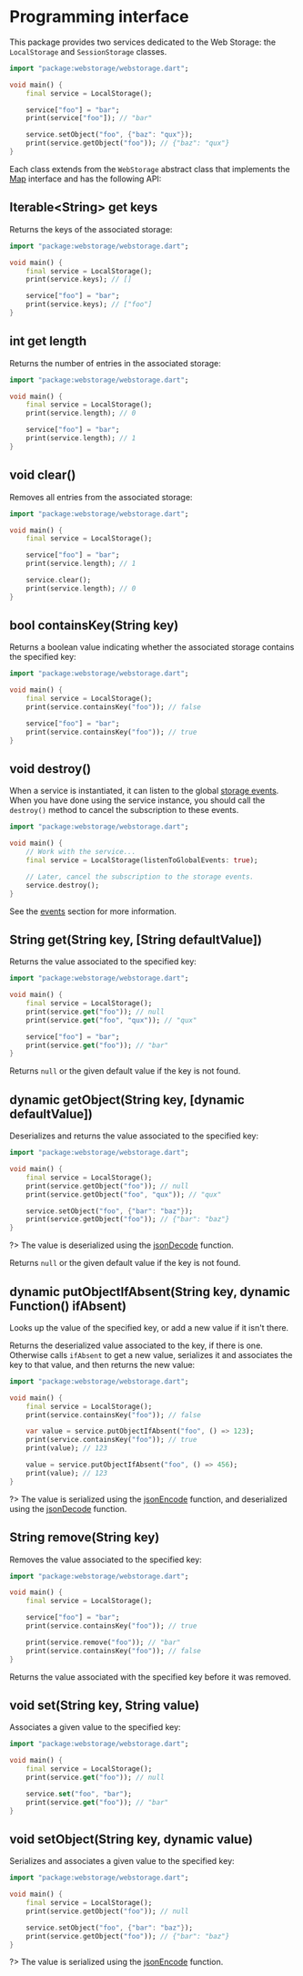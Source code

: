 # Programming interface
This package provides two services dedicated to the Web Storage: the `LocalStorage` and `SessionStorage` classes.

```dart
import "package:webstorage/webstorage.dart";

void main() {
	final service = LocalStorage();

	service["foo"] = "bar";
	print(service["foo"]); // "bar"

	service.setObject("foo", {"baz": "qux"});
	print(service.getObject("foo")); // {"baz": "qux"}
}
```

Each class extends from the `WebStorage` abstract class that implements the [Map](https://api.dart.dev/stable/dart-core/Map-class.html) interface and has the following API:

## Iterable&lt;String&gt; get **keys**
Returns the keys of the associated storage:

```dart
import "package:webstorage/webstorage.dart";

void main() {
	final service = LocalStorage();
	print(service.keys); // []

	service["foo"] = "bar";
	print(service.keys); // ["foo"]
}
```

## int get **length**
Returns the number of entries in the associated storage:

```dart
import "package:webstorage/webstorage.dart";

void main() {
	final service = LocalStorage();
	print(service.length); // 0

	service["foo"] = "bar";
	print(service.length); // 1
}
```

## void **clear**()
Removes all entries from the associated storage:

```dart
import "package:webstorage/webstorage.dart";

void main() {
	final service = LocalStorage();

	service["foo"] = "bar";
	print(service.length); // 1

	service.clear();
	print(service.length); // 0
}
```

## bool **containsKey**(String key)
Returns a boolean value indicating whether the associated storage contains the specified key:

```dart
import "package:webstorage/webstorage.dart";

void main() {
	final service = LocalStorage();
	print(service.containsKey("foo")); // false

	service["foo"] = "bar";
	print(service.containsKey("foo")); // true
}
```

## void **destroy**()
When a service is instantiated, it can listen to the global [storage events](https://developer.mozilla.org/en-US/docs/Web/API/Window/storage_event).
When you have done using the service instance, you should call the `destroy()` method to cancel the subscription to these events.

```dart
import "package:webstorage/webstorage.dart";

void main() {
	// Work with the service...
	final service = LocalStorage(listenToGlobalEvents: true);

	// Later, cancel the subscription to the storage events.
	service.destroy();
}
```

See the [events](usage/events.md) section for more information.

## String **get**(String key, [String defaultValue])
Returns the value associated to the specified key:

```dart
import "package:webstorage/webstorage.dart";

void main() {
	final service = LocalStorage();
	print(service.get("foo")); // null
	print(service.get("foo", "qux")); // "qux"

	service["foo"] = "bar";
	print(service.get("foo")); // "bar"
}
```

Returns `null` or the given default value if the key is not found.

## dynamic **getObject**(String key, [dynamic defaultValue])
Deserializes and returns the value associated to the specified key:

```dart
import "package:webstorage/webstorage.dart";

void main() {
	final service = LocalStorage();
	print(service.getObject("foo")); // null
	print(service.getObject("foo", "qux")); // "qux"

	service.setObject("foo", {"bar": "baz"});
	print(service.getObject("foo")); // {"bar": "baz"}
}
```

?> The value is deserialized using the [jsonDecode](https://api.dart.dev/stable/dart-convert/jsonDecode.html) function.

Returns `null` or the given default value if the key is not found.

## dynamic **putObjectIfAbsent**(String key, dynamic Function() ifAbsent)
Looks up the value of the specified key, or add a new value if it isn't there.

Returns the deserialized value associated to the key, if there is one.
Otherwise calls `ifAbsent` to get a new value, serializes it and associates the key to that value, and then returns the new value:

```dart
import "package:webstorage/webstorage.dart";

void main() {
	final service = LocalStorage();
	print(service.containsKey("foo")); // false

	var value = service.putObjectIfAbsent("foo", () => 123);
	print(service.containsKey("foo")); // true
	print(value); // 123

	value = service.putObjectIfAbsent("foo", () => 456);
	print(value); // 123
}
```

?> The value is serialized using the [jsonEncode](https://api.dart.dev/stable/dart-convert/jsonEncode.html) function,
and deserialized using the [jsonDecode](https://api.dart.dev/stable/dart-convert/jsonDecode.html) function.

## String **remove**(String key)
Removes the value associated to the specified key:

```dart
import "package:webstorage/webstorage.dart";

void main() {
	final service = LocalStorage();

	service["foo"] = "bar";
	print(service.containsKey("foo")); // true

	print(service.remove("foo")); // "bar"
	print(service.containsKey("foo")); // false
}
```

Returns the value associated with the specified key before it was removed.

## void **set**(String key, String value)
Associates a given value to the specified key:

```dart
import "package:webstorage/webstorage.dart";

void main() {
	final service = LocalStorage();
	print(service.get("foo")); // null

	service.set("foo", "bar");
	print(service.get("foo")); // "bar"
}
```

## void **setObject**(String key, dynamic value)
Serializes and associates a given value to the specified key:

```dart
import "package:webstorage/webstorage.dart";

void main() {
	final service = LocalStorage();
	print(service.getObject("foo")); // null

	service.setObject("foo", {"bar": "baz"});
	print(service.getObject("foo")); // {"bar": "baz"}
}
```

?> The value is serialized using the [jsonEncode](https://api.dart.dev/stable/dart-convert/jsonEncode.html) function.
